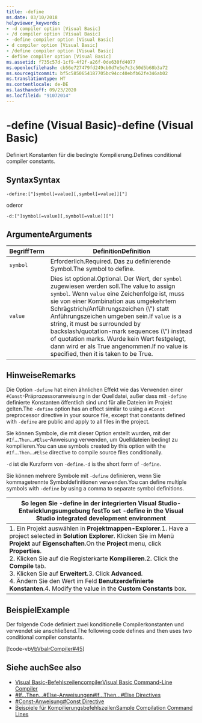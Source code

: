 ```yaml
---
title: -define
ms.date: 03/10/2018
helpviewer_keywords:
- -d compiler option [Visual Basic]
- /d compiler option [Visual Basic]
- -define compiler option [Visual Basic]
- d compiler option [Visual Basic]
- /define compiler option [Visual Basic]
- define compiler option [Visual Basic]
ms.assetid: f735c57d-1cf9-4f2f-a26f-0de630fd4077
ms.openlocfilehash: cb56e727479fd249cb0d7e5e7c3c50d5b68b3a72
ms.sourcegitcommit: bf5c5850654187705bc94cc40ebfb62fe346ab02
ms.translationtype: HT
ms.contentlocale: de-DE
ms.lasthandoff: 09/23/2020
ms.locfileid: "91072014"
---
```

# <a name="-define-visual-basic"></a><span data-ttu-id="d4b14-102">-define (Visual Basic)</span><span class="sxs-lookup"><span data-stu-id="d4b14-102">-define (Visual Basic)</span></span>

<span data-ttu-id="d4b14-103">Definiert Konstanten für die bedingte Kompilierung.</span><span class="sxs-lookup"><span data-stu-id="d4b14-103">Defines conditional compiler constants.</span></span>  
  
## <a name="syntax"></a><span data-ttu-id="d4b14-104">Syntax</span><span class="sxs-lookup"><span data-stu-id="d4b14-104">Syntax</span></span>  
  
```console  
-define:["]symbol[=value][,symbol[=value]]["]  
```

<span data-ttu-id="d4b14-105">oder</span><span class="sxs-lookup"><span data-stu-id="d4b14-105">or</span></span>

```console  
-d:["]symbol[=value][,symbol[=value]]["]  
```  
  
## <a name="arguments"></a><span data-ttu-id="d4b14-106">Argumente</span><span class="sxs-lookup"><span data-stu-id="d4b14-106">Arguments</span></span>  
  
|<span data-ttu-id="d4b14-107">Begriff</span><span class="sxs-lookup"><span data-stu-id="d4b14-107">Term</span></span>|<span data-ttu-id="d4b14-108">Definition</span><span class="sxs-lookup"><span data-stu-id="d4b14-108">Definition</span></span>|  
|---|---|  
|`symbol`|<span data-ttu-id="d4b14-109">Erforderlich.</span><span class="sxs-lookup"><span data-stu-id="d4b14-109">Required.</span></span> <span data-ttu-id="d4b14-110">Das zu definierende Symbol.</span><span class="sxs-lookup"><span data-stu-id="d4b14-110">The symbol to define.</span></span>|  
|`value`|<span data-ttu-id="d4b14-111">Dies ist optional.</span><span class="sxs-lookup"><span data-stu-id="d4b14-111">Optional.</span></span> <span data-ttu-id="d4b14-112">Der Wert, der `symbol` zugewiesen werden soll.</span><span class="sxs-lookup"><span data-stu-id="d4b14-112">The value to assign `symbol`.</span></span> <span data-ttu-id="d4b14-113">Wenn `value` eine Zeichenfolge ist, muss sie von einer Kombination aus umgekehrtem Schrägstrich/Anführungszeichen (\\") statt Anführungszeichen umgeben sein.</span><span class="sxs-lookup"><span data-stu-id="d4b14-113">If `value` is a string, it must be surrounded by backslash/quotation-mark sequences (\\") instead of quotation marks.</span></span> <span data-ttu-id="d4b14-114">Wurde kein Wert festgelegt, dann wird er als True angenommen.</span><span class="sxs-lookup"><span data-stu-id="d4b14-114">If no value is specified, then it is taken to be True.</span></span>|  
  
## <a name="remarks"></a><span data-ttu-id="d4b14-115">Hinweise</span><span class="sxs-lookup"><span data-stu-id="d4b14-115">Remarks</span></span>  

 <span data-ttu-id="d4b14-116">Die Option `-define` hat einen ähnlichen Effekt wie das Verwenden einer `#Const`-Präprozessoranweisung in der Quelldatei, außer dass mit `-define` definierte Konstanten öffentlich sind und für alle Dateien im Projekt gelten.</span><span class="sxs-lookup"><span data-stu-id="d4b14-116">The `-define` option has an effect similar to using a `#Const` preprocessor directive in your source file, except that constants defined with `-define` are public and apply to all files in the project.</span></span>  
  
 <span data-ttu-id="d4b14-117">Sie können Symbole, die mit dieser Option erstellt wurden, mit der `#If`...`Then`...`#Else`-Anweisung verwenden, um Quelldateien bedingt zu kompilieren.</span><span class="sxs-lookup"><span data-stu-id="d4b14-117">You can use symbols created by this option with the `#If`...`Then`...`#Else` directive to compile source files conditionally.</span></span>  
  
 <span data-ttu-id="d4b14-118">`-d` ist die Kurzform von `-define`.</span><span class="sxs-lookup"><span data-stu-id="d4b14-118">`-d` is the short form of `-define`.</span></span>  
  
 <span data-ttu-id="d4b14-119">Sie können mehrere Symbole mit `-define` definieren, wenn Sie kommagetrennte Symboldefinitionen verwenden.</span><span class="sxs-lookup"><span data-stu-id="d4b14-119">You can define multiple symbols with `-define` by using a comma to separate symbol definitions.</span></span>  
  
|<span data-ttu-id="d4b14-120">So legen Sie -define in der integrierten Visual Studio-Entwicklungsumgebung fest</span><span class="sxs-lookup"><span data-stu-id="d4b14-120">To set -define in the Visual Studio integrated development environment</span></span>|  
|---|  
|<span data-ttu-id="d4b14-121">1.  Ein Projekt auswählen in **Projektmappen-Explorer**.</span><span class="sxs-lookup"><span data-stu-id="d4b14-121">1.  Have a project selected in **Solution Explorer**.</span></span> <span data-ttu-id="d4b14-122">Klicken Sie im Menü **Projekt** auf **Eigenschaften**.</span><span class="sxs-lookup"><span data-stu-id="d4b14-122">On the **Project** menu, click **Properties**.</span></span> <br /><span data-ttu-id="d4b14-123">2.  Klicken Sie auf die Registerkarte **Kompilieren**.</span><span class="sxs-lookup"><span data-stu-id="d4b14-123">2.  Click the **Compile** tab.</span></span><br /><span data-ttu-id="d4b14-124">3.  Klicken Sie auf **Erweitert**.</span><span class="sxs-lookup"><span data-stu-id="d4b14-124">3.  Click **Advanced**.</span></span><br /><span data-ttu-id="d4b14-125">4.  Ändern Sie den Wert im Feld **Benutzerdefinierte Konstanten**.</span><span class="sxs-lookup"><span data-stu-id="d4b14-125">4.  Modify the value in the **Custom Constants** box.</span></span>|  
  
## <a name="example"></a><span data-ttu-id="d4b14-126">Beispiel</span><span class="sxs-lookup"><span data-stu-id="d4b14-126">Example</span></span>  

 <span data-ttu-id="d4b14-127">Der folgende Code definiert zwei konditionelle Compilerkonstanten und verwendet sie anschließend.</span><span class="sxs-lookup"><span data-stu-id="d4b14-127">The following code defines and then uses two conditional compiler constants.</span></span>  
  
 [!code-vb[VbVbalrCompiler#45](~/samples/snippets/visualbasic/VS_Snippets_VBCSharp/VbVbalrCompiler/VB/Class1.vb#45)]  
  
## <a name="see-also"></a><span data-ttu-id="d4b14-128">Siehe auch</span><span class="sxs-lookup"><span data-stu-id="d4b14-128">See also</span></span>

- [<span data-ttu-id="d4b14-129">Visual Basic-Befehlszeilencompiler</span><span class="sxs-lookup"><span data-stu-id="d4b14-129">Visual Basic Command-Line Compiler</span></span>](index.md)
- [<span data-ttu-id="d4b14-130">#If...Then...#Else-Anweisungen</span><span class="sxs-lookup"><span data-stu-id="d4b14-130">#If...Then...#Else Directives</span></span>](../../language-reference/directives/if-then-else-directives.md)
- [<span data-ttu-id="d4b14-131">#Const-Anweisung</span><span class="sxs-lookup"><span data-stu-id="d4b14-131">#Const Directive</span></span>](../../language-reference/directives/const-directive.md)
- [<span data-ttu-id="d4b14-132">Beispiele für Kompilierungsbefehlszeilen</span><span class="sxs-lookup"><span data-stu-id="d4b14-132">Sample Compilation Command Lines</span></span>](sample-compilation-command-lines.md)

